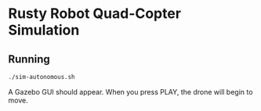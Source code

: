 Rusty Robot Quad-Copter Simulation
================================================================================



Running
--------------------------------------------------------------------------------
```sh
./sim-autonomous.sh
```

A Gazebo GUI should appear. When you press PLAY, the drone will begin to move.
